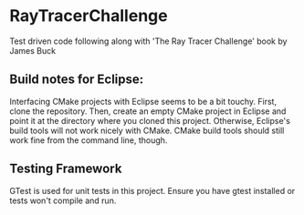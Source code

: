 # RayTracerChallenge
Test driven code following along with 'The Ray Tracer Challenge' book by James Buck

## Build notes for Eclipse:
Interfacing CMake projects with Eclipse seems to be a bit touchy. First, clone the repository. Then, create an empty CMake project in Eclipse and point it at the directory where you cloned this project. Otherwise, Eclipse's build tools will not work nicely with CMake. CMake build tools should still work fine from the command line, though.

## Testing Framework
GTest is used for unit tests in this project. Ensure you have gtest installed or tests won't compile and run.
